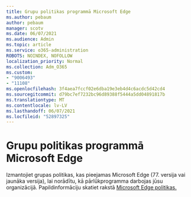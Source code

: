 ```yaml
---
title: Grupu politikas programmā Microsoft Edge
ms.author: pebaum
author: pebaum
manager: scotv
ms.date: 06/07/2021
ms.audience: Admin
ms.topic: article
ms.service: o365-administration
ROBOTS: NOINDEX, NOFOLLOW
localization_priority: Normal
ms.collection: Adm_O365
ms.custom:
- "9006493"
- "11108"
ms.openlocfilehash: 3f4aea7fccf02e6dba19e3eb4d4c6acdc5d42cd4
ms.sourcegitcommit: d79bc7ef7232bc96d89388f5444a5dd04891817b
ms.translationtype: MT
ms.contentlocale: lv-LV
ms.lasthandoff: 06/07/2021
ms.locfileid: "52897325"
---
```

# <a name="group-policies-in-microsoft-edge"></a>Grupu politikas programmā Microsoft Edge

Izmantojiet grupas politikas, kas pieejamas Microsoft Edge (77. versija vai jaunāka versija), lai norādītu, kā pārlūkprogramma darbojas jūsu organizācijā. Papildinformāciju skatiet rakstā [Microsoft Edge politikas.](/deployedge/microsoft-edge-policies#available-policies)